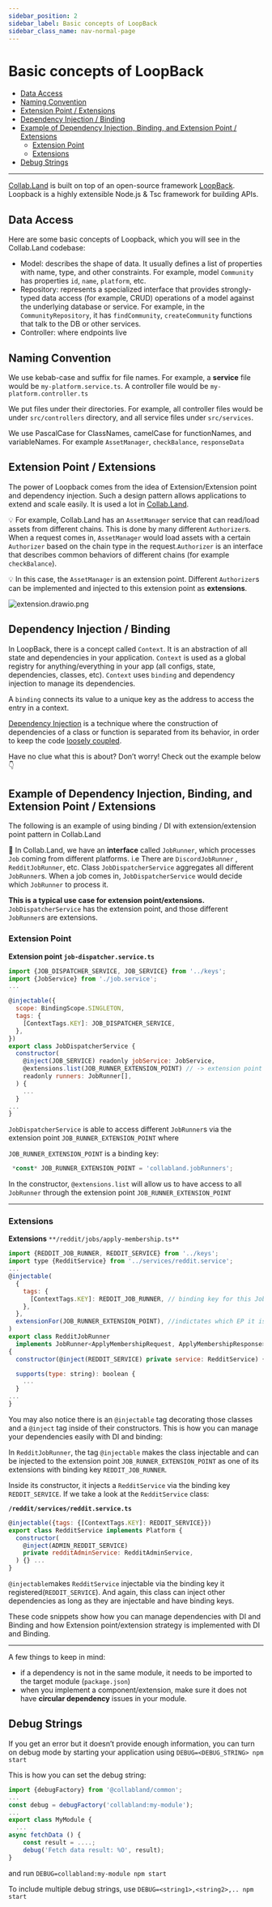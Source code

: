 ```yaml
---
sidebar_position: 2
sidebar_label: Basic concepts of LoopBack
sidebar_class_name: nav-normal-page
---
```


# Basic concepts of LoopBack

- [Data Access](#data-access)
- [Naming Convention](#naming-convention)
- [Extension Point / Extensions](#extension-point--extensions)
- [Dependency Injection / Binding](#dependency-injection--binding)
- [Example of Dependency Injection, Binding, and Extension Point / Extensions](#example-of-dependency-injection-binding-and-extension-point--extensions)
  - [Extension Point](#extension-point)
  - [Extensions](#exttensions)
- [Debug Strings](#debug-strings)

---

[Collab.Land](http://Collab.Land) is built on top of an open-source framework [LoopBack](http://loopback.io). Loopback is a highly extensible Node.js & Tsc framework for building APIs.

## Data Access

Here are some basic concepts of Loopback, which you will see in the Collab.Land codebase:

- Model: describes the shape of data. It usually defines a list of properties with name, type, and other constraints. For example, model `Community` has properties `id`, `name`, `platform`, etc.
- Repository: represents a specialized interface that provides strongly-typed data access (for example, CRUD) operations of a model against the underlying database or service. For example, in the `CommunityRepository`, it has `findCommunity`, `createCommunity` functions that talk to the DB or other services.
- Controller: where endpoints live

## Naming Convention

We use kebab-case and suffix for file names. For example, a **service** file would be `my-platform.service.ts`. A controller file would be `my-platform.controller.ts`

We put files under their directories. For example, all controller files would be under `src/controllers` directory, and all service files under `src/services`.

We use PascalCase for ClassNames, camelCase for functionNames, and variableNames. For example `AssetManager`, `checkBalance`, `responseData`

## Extension Point / Extensions

The power of Loopback comes from the idea of Extension/Extension point and dependency injection. Such a design pattern allows applications to extend and scale easily. It is used a lot in [Collab.Land](http://Collab.Land).

💡 For example, Collab.Land has an `AssetManager` service that can read/load assets from different chains. This is done by many different `Authorizer`s. When a request comes in, `AssetManager` would load assets with a certain `Authorizer` based on the chain type in the request.`Authorizer` is an interface that describes common behaviors of different chains (for example `checkBalance`).

💡 In this case, the `AssetManager` is an extension point. Different `Authorizer`s can be implemented and injected to this extension point as **extensions**.

![extension.drawio.png](./images/extension.drawio.png)

## Dependency Injection / Binding

In LoopBack, there is a concept called `Context`. It is an abstraction of all state and dependencies in your application. `Context` is used as a global registry for anything/everything in your app (all configs, state, dependencies, classes, etc). `Context` uses `binding` and dependency injection to manage its dependencies.

A `binding` connects its value to a unique key as the address to access the entry in a context.

[Dependency Injection](https://en.wikipedia.org/wiki/Dependency_injection) is a technique where the construction of dependencies of a class or function is separated from its behavior, in order to keep the code [loosely coupled](https://en.wikipedia.org/wiki/Loose_coupling).

Have no clue what this is about? Don’t worry! Check out the example below 👇

## Example of Dependency Injection, Binding, and Extension Point / Extensions

The following is an example of using binding / DI with extension/extension point pattern in Collab.Land

📕 In Collab.Land, we have an **interface** called `JobRunner`, which processes `Job` coming from different platforms. i.e There are `DiscordJobRunner` , `RedditJobRunner`, etc. Class `JobDispatcherService` aggregates all different `JobRunner`s. When a job comes in, `JobDispatcherService` would decide which `JobRunner` to process it.

**This is a typical use case for extension point/extensions.** `JobDispatcherService` has the extension point, and those different `JobRunner`s are extensions.

### Extension Point

**Extension point `job-dispatcher.service.ts`**

```jsx
import {JOB_DISPATCHER_SERVICE, JOB_SERVICE} from '../keys';
import {JobService} from './job.service';
...

@injectable({
  scope: BindingScope.SINGLETON,
  tags: {
    [ContextTags.KEY]: JOB_DISPATCHER_SERVICE,
  },
})
export class JobDispatcherService {
  constructor(
    @inject(JOB_SERVICE) readonly jobService: JobService,
    @extensions.list(JOB_RUNNER_EXTENSION_POINT) // -> extension point for JobRunner
    readonly runners: JobRunner[],
  ) {
    ...
  }
...
}
```

`JobDispatcherService` is able to access different `JobRunner`s via the extension point `JOB_RUNNER_EXTENSION_POINT` where

`JOB_RUNNER_EXTENSION_POINT` is a binding key:

```jsx
 *const* JOB_RUNNER_EXTENSION_POINT = 'collabland.jobRunners';
```

In the constructor, `@extensions.list` will allow us to have access to all `JobRunner` through the extension point `JOB_RUNNER_EXTENSION_POINT`

---

### Extensions

**Extensions** `**/reddit/jobs/apply-membership.ts**`

```jsx
import {REDDIT_JOB_RUNNER, REDDIT_SERVICE} from '../keys';
import type {RedditService} from '../services/reddit.service';
...
@injectable(
  {
    tags: {
      [ContextTags.KEY]: REDDIT_JOB_RUNNER, // binding key for this JobRunner
    },
  },
  extensionFor(JOB_RUNNER_EXTENSION_POINT), //indictates which EP it is for
)
export class RedditJobRunner
  implements JobRunner<ApplyMembershipRequest, ApplyMembershipResponse>
{
  constructor(@inject(REDDIT_SERVICE) private service: RedditService) {}

  supports(type: string): boolean {
    ...
  }
...
}
```

You may also notice there is an `@injectable` tag decorating those classes and a `@inject` tag inside of their constructors. This is how you can manage your dependencies easily with DI and binding:

In `RedditJobRunner`, the tag `@injectable` makes the class injectable and can be injected to the extension point `JOB_RUNNER_EXTENSION_POINT` as one of its extensions with binding key `REDDIT_JOB_RUNNER`.

Inside its constructor, it injects a `RedditService` via the binding key `REDDIT_SERVICE`. If we take a look at the `RedditService` class:

**`/reddit/services/reddit.service.ts`**

```jsx
@injectable({tags: {[ContextTags.KEY]: REDDIT_SERVICE}})
export class RedditService implements Platform {
  constructor(
    @inject(ADMIN_REDDIT_SERVICE)
    private redditAdminService: RedditAdminService,
  ) {} ...
}
```

`@injectable`makes `RedditService` injectable via the binding key it registered(`REDDIT_SERVICE`). And again, this class can inject other dependencies as long as they are injectable and have binding keys.

These code snippets show how you can manage dependencies with DI and Binding and how Extension point/extension strategy is implemented with DI and Binding.

---

A few things to keep in mind:

- if a dependency is not in the same module, it needs to be imported to the target module (`package.json`)
- when you implement a component/extension, make sure it does not have **circular dependency** issues in your module.

## Debug Strings

If you get an error but it doesn’t provide enough information, you can turn on debug mode by starting your application using `DEBUG=<DEBUG_STRING> npm start`

This is how you can set the debug string:

```jsx
import {debugFactory} from '@collabland/common';
...
const debug = debugFactory('collabland:my-module');
...
export class MyModule {
  ...
async fetchData () {
	const result = ....;
	debug('Fetch data result: %O', result);
}

```

and run `DEBUG=collabland:my-module npm start`

To include multiple debug strings, use `DEBUG=<string1>,<string2>,.. npm start`
